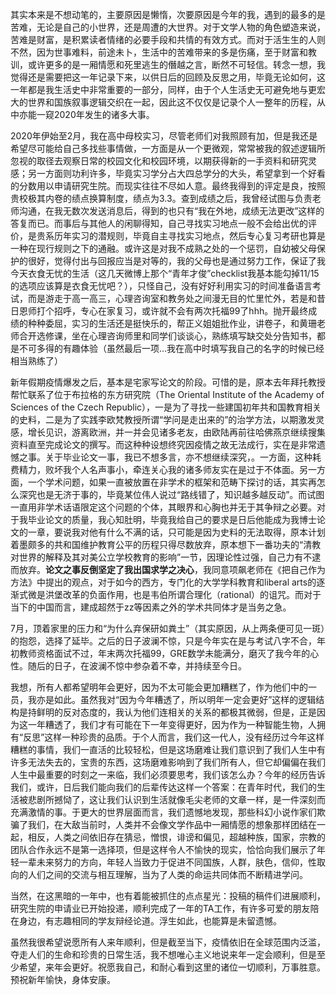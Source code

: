 其实本来是不想动笔的，主要原因是懒惰，次要原因是今年的我，遇到的最多的是苦难，无论是自己的小世界，还是周遭的大世界。对于文学人物的角色塑造来说，苦难是财富，是积累读者情绪的必要手段和共情的有效方式。而对于活生生的人则不然，因为世事难料，前途未卜，生活中的苦难带来的多是伤痛，至于财富和教训，或许更多的是一厢情愿和死里逃生的僭越之言，断然不可轻信。转念一想，我觉得还是需要把这一年记录下来，以供日后的回顾及反思之用，毕竟无论如何，这一年都是我生活史中非常重要的一部分，同样，由于个人生活史无可避免地与更宏大的世界和国族叙事逻辑交织在一起，因此这不仅仅是记录个人一整年的历程，从中亦能一窥2020年发生的诸多大事。

2020年伊始至2月，我在高中母校实习，尽管老师们对我照顾有加，但是我还是希望尽可能给自己多找些事情做，一方面是从一个更微观，常常被我的叙述逻辑所忽视的取径去观察日常的校园文化和校园环境，以期获得新的一手资料和研究灵感；另一方面则功利许多，毕竟实习学分占大四总学分的大头，希望拿到一个好看的分数用以申请研究生院。而现实往往不尽如人意。最终我得到的评定是良，按照贵校极其内卷的绩点换算制度，绩点为3.3。查到成绩之后，我曾经试图与负责老师沟通，在我无数次发送消息后，得到的也只有“我在外地，成绩无法更改”这样的答复而已。而事后与其他人的闲聊得知，自己寻找实习地点一般不会给出优的评价，是贵系历年实习的潜规则，毕竟自主寻找实习地点，然后专心复习考研也算是一种在现行规则之下的通融。或许这是对我不成熟之处的一个惩罚，自幼被父母保护的很好，觉得付出与回报应当是对等的，我的父母也是通过努力工作，保证了我今天衣食无忧的生活（这几天微博上那个“青年才俊”checklist我基本能勾掉11/15的选项应该算是衣食无忧吧？），只怪自己，没有好好利用实习的时间准备语言考试，而是游走于高一高三，心理咨询室和教务处之间漫无目的忙里忙外，若是和昔日恩师打个招呼，专心在家复习，或许就不会有两次托福99了hhh。抛开最终成绩的种种委屈，实习的生活还是挺快乐的，帮正义姐姐批作业，讲卷子，和黄珊老师合开选修课，坐在心理咨询师里和同学们谈谈心，熟练填写缺交处分告知书，都是不可多得的有趣体验（虽然最后一项...我在高中时填写我自己的名字的时候已经相当熟练了）

新年假期疫情爆发之后，基本是宅家写论文的阶段。可惜的是，原本去年拜托教授帮忙联系了位于布拉格的东方研究院（The Oriental Institute of the Academy of Sciences of the Czech Republic），一是为了寻找一些建国初年共和国教育相关的史料，二是为了实践李欧梵教授所谓“学问是走出来的”的治学方法，以期激发灵感，增长见识，游离欧洲，并一并会见诸多老友，由欧陆再前往哈佛燕京继续搜集资料直至完成论文的撰写。而这种种设想终究因疫情之故无法成行，实在是非常遗憾之事。关于毕业论文一事，我已不想多言，亦不想继续深究，。一方面，这种耗费精力，败坏我个人名声事小，牵连关心我的诸多师友实在是过于不体面。另一方面，一个学术问题，如果一直被放置在非学术的框架和范畴下探讨的话，其实再怎么深究也是无济于事的，毕竟某位伟人说过“路线错了，知识越多越反动”。而试图一直用非学术话语限定这个问题的个体，其眼界和心胸也并无于其争辩之必要。对于我毕业论文的质量，我心知肚明，毕竟我给自己的要求是日后他能成为我博士论文的一章，要说我对他有什么不满的话，只可能是因为史料的无法取得，原本计划着墨颇多的共和国维护教育公平的历程只得尽数放弃，原本想下一番功夫的“清教对世界的解释及其对美公立学校教育的影响”一节，因理论性过强，自己力有不逮而放弃。**论文之事反倒坚定了我出国求学之决心**，我同意项飙老师在《把自己作为方法》中提出的观点，对于如今的西方，专门化的大学学科教育和liberal arts的逐渐式微是洪堡改革的负面作用，也是韦伯所谓合理化（rational）的诅咒。而对于当下的中国而言，建成超然于zz等因素之外的学术共同体才是当务之急。

7月，顶着家里的压力和“为什么弃保研如粪土”（其实原因，从上两条便可见一斑）的抱怨，选择了延毕。之后的日子波澜不惊，只是今年实在是与考试八字不合，年初教师资格面试不过，年末两次托福99，GRE数学未能满分，磨灭了我今年的心性。随后的日子，在波澜不惊中参杂着不幸，并持续至今日。

我想，所有人都希望明年会更好，因为不太可能会更加糟糕了，作为他们中的一员，我亦是如此。虽然我对“因为今年糟透了，所以明年一定会更好”这样的逻辑结构是持鲜明的反对态度的，我认为他们连相关的关系的都极其微弱，但是，正是因为这一年糟透了，我们才有可能在下一年变得更好，因为作为一种智能生物，人拥有“反思”这样一种珍贵的品质。于个人而言，我们这一代人，没有经历过今年这样糟糕的事情，我们一直活的比较轻松，但是这场磨难让我们意识到了我们人生中有许多无法失去的，宝贵的东西，这场磨难影响到了我们所有人，但它却偏偏在我们人生中最重要的时刻之一来临，我们必须要思考，我们该怎么办？今年的经历告诉我们，或许，日后我们能向我们的后辈传达这样一个答案：在青年时代，我们的生活被悲剧所撼恸了，这让我们认识到生活就像毛尖老师的文章一样，是一件深刻而充满激情的事。于更大的世界层面而言，我们遗憾地发现，那些科幻小说作家们欺骗了我们，在大敌当前时，人类并不会像文学作品中一厢情愿的想象那样团结在一起，相反，人类之间依旧存在猜忌，憎恨，诽谤和偏见，超越种族，国家，宗教的团队合作永远不是第一选择项，但是这样令人不愉快的现实，恰恰向我们展示了年轻一辈未来努力的方向，年轻人当致力于促进不同国族，人群，肤色，信仰，性取向的人们之间的交流与相互理解，当为了人类的命运共同体而不断精进学问。

当然，在这黑暗的一年中，也有着能被抓住的点点星光：投稿的稿件们进展顺利，研究生院的申请业已开始投递，顺利完成了一年的TA工作，有许多可爱的朋友陪在身边，有志趣相同的学友辩经论道。浮生如此，也能算是未留遗憾。

虽然我很希望说愿所有人来年顺利，但是截至当下，疫情依旧在全球范围内泛滥，夺走人们的生命和珍贵的日常生活，我不想唯心主义地说来年一定会顺利，但是至少希望，来年会更好。祝愿我自己，和耐心看到这里的诸位一切顺利，万事胜意。预祝新年愉快，身体安康。

